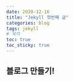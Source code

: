 ```yaml
---
date: 2020-12-16
title: "Jekyll 첫번째 글"
categories: blog
tags: jekyll
# 목차
toc: true  
toc_sticky: true 
---
```


## 블로그 만들기!